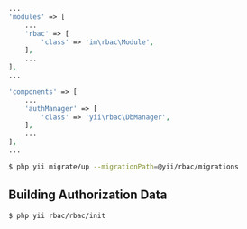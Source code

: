 ```php
...
'modules' => [
    ...
    'rbac' => [
        'class' => 'im\rbac\Module',
    ],
    ...
],
...
```

```php
'components' => [
    ...
    'authManager' => [
        'class' => 'yii\rbac\DbManager',
    ],
    ...
],
...
```

```bash
$ php yii migrate/up --migrationPath=@yii/rbac/migrations
```

## Building Authorization Data

```bash
$ php yii rbac/rbac/init
```
